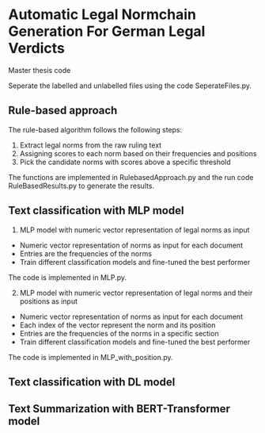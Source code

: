 # Automatic Legal Normchain Generation For German Legal Verdicts
Master thesis code

Seperate the labelled and unlabelled files using the code SeperateFiles.py.

## Rule-based approach

The rule-based algorithm follows the following steps:

1. Extract legal norms from the raw ruling text
2. Assigning scores to each norm based on their frequencies and positions 
3. Pick the candidate norms with scores above a specific threshold

The functions are implemented in RulebasedApproach.py and the run code RuleBasedResults.py to generate the results.

## Text classification with MLP model

1. MLP model with numeric vector representation of legal norms as input

* Numeric vector representation of norms as input for each document
* Entries are the frequencies of the norms
* Train different classification models and fine-tuned the best performer

The code is implemented in MLP.py.

2. MLP model with numeric vector representation of legal norms and their positions as input

* Numeric vector representation of norms as input for each document
* Each index of the vector represent the norm and its position
* Entries are the frequencies of the norms in a specific section
* Train different classification models and fine-tuned the best performer

The code is implemented in MLP_with_position.py.

## Text classification with DL model

## Text Summarization with BERT-Transformer model
